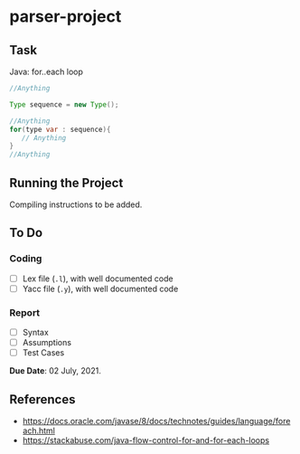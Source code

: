 # parser-project

## Task

Java: for..each loop

```Java
//Anything

Type sequence = new Type();

//Anything
for(type var : sequence){
   // Anything
}
//Anything
```

## Running the Project

Compiling instructions to be added.

## To Do

### Coding

- [ ] Lex file (`.l`), with well documented code
- [ ] Yacc file (`.y`), with well documented code

### Report

- [ ] Syntax
- [ ] Assumptions
- [ ] Test Cases

**Due Date**: 02 July, 2021.

## References

* https://docs.oracle.com/javase/8/docs/technotes/guides/language/foreach.html
* https://stackabuse.com/java-flow-control-for-and-for-each-loops
